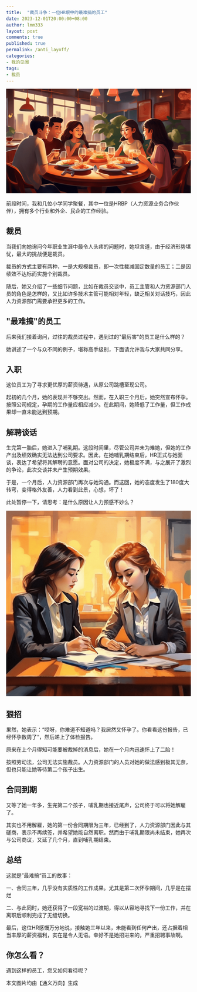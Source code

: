 ```yaml
---
title:  "裁员斗争：一位HR眼中的最难搞的员工"
date: 2023-12-01T20:00:00+08:00
author: lmm333
layout: post
comments: true
published: true
permalink: /anti_layoff/
categories:
- 我的见闻
tags:
- 裁员
---
```

![dinner.png](../images/2023-12-01-anti_layoff/dinner.png)

前段时间，我和几位小学同学聚餐，其中一位是HRBP（人力资源业务合作伙伴），拥有多个行业和外企、民企的工作经验。

## 裁员
当我们向她询问今年职业生涯中最令人头疼的问题时，她坦言道，由于经济形势堪忧，最大的挑战便是裁员。

裁员的方式主要有两种，一是大规模裁员，即一次性裁减固定数量的员工；二是因绩效不达标而实施个别裁员。

随后，她又介绍了一些细节问题，比如在裁员交谈中，员工主管和人力资源部门人员的角色是怎样的，又比如许多技术主管可能相对年轻，缺乏相关对话技巧，因此人力资源部门需要承担更多的工作。

## "最难搞"的员工
后来我们接着询问，过往的裁员过程中，遇到过的"最厉害"的员工是什么样的？

她讲述了一个与众不同的例子，堪称高手级别，下面请允许我与大家共同分享。

## 入职
这位员工为了寻求更优厚的薪资待遇，从原公司跳槽至现公司。

起初的几个月，她的表现并不够突出。然而，在入职三个月后，她突然宣布怀孕。按照公司规定，孕期的工作量应相应减少。在此期间，她降低了工作量，但工作成果却一直未能达到预期。

## 解聘谈话
生完第一胎后，她进入了哺乳期。这段时间里，尽管公司并未为难她，但她的工作产出及绩效确实无法达到公司要求。因此，在她哺乳期结束后，HR正式与她面谈，表达了希望将其解聘的意愿。面对公司的决定，她极度不满，与之展开了激烈的争论，此次交谈并未产生预期效果。

于是，一个月后，人力资源部门再次与她沟通。而这回，她的态度发生了180度大转弯，变得格外友善，人力看到此景，心想，坏了！

此处暂停一下，请思考：是什么原因让人力预感不妙么？

![one_one.png](../images/2023-12-01-anti_layoff/one_one.png)

## 狠招
果然，她表示：“哎呀，你难道不知道吗？我居然又怀孕了。你看看这份报告，已经怀孕数周了“，然后递上了体检报告。

原来在上个月得知可能要被裁掉的消息后，她在一个月内迅速怀上了二胎！

按照劳动法，公司无法实施裁员。人力资源部门的人员对她的做法感到极其无奈，但也只能让她等待第二个孩子出生。

## 合同到期
又等了她一年多，生完第二个孩子，哺乳期也接近尾声，公司终于可以将她解雇了。

其实也不用解雇，她的第一份合同期限为三年，已经到了，人力资源部门因此与其磋商，表示不再续签，并希望她能自然离职。然而由于哺乳期限尚未结束，她再次与公司商议，又延了几个月，直到哺乳期结束。

## 总结
这就是”最难搞“员工的故事：

一、合同三年，几乎没有实质性的工作成果。尤其是第二次怀孕期间，几乎是在摆烂

二、与此同时，她还获得了一段宽裕的过渡期，得以从容地寻找下一份工作，并在离职后顺利完成了无缝切换。

最后，这位HR感慨万分地说，接触她三年以来，未能看到任何产出，还占据着相当丰厚的薪资福利，实在是令人无语。幸好不是她招进来的，严重招聘事故啊。

## 你怎么看？
遇到这样的员工，您又如何看待呢？

本文图片均由【通义万向】生成
